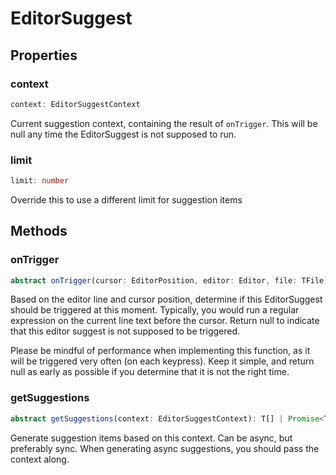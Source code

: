 # EditorSuggest



## Properties

### context

```ts
context: EditorSuggestContext
```

Current suggestion context, containing the result of `onTrigger`.
This will be null any time the EditorSuggest is not supposed to run.

### limit

```ts
limit: number
```

Override this to use a different limit for suggestion items


## Methods

### onTrigger

```ts
abstract onTrigger(cursor: EditorPosition, editor: Editor, file: TFile): EditorSuggestTriggerInfo | null;
```

Based on the editor line and cursor position, determine if this EditorSuggest should be triggered at this moment.
Typically, you would run a regular expression on the current line text before the cursor.
Return null to indicate that this editor suggest is not supposed to be triggered.

Please be mindful of performance when implementing this function, as it will be triggered very often (on each keypress).
Keep it simple, and return null as early as possible if you determine that it is not the right time.

### getSuggestions

```ts
abstract getSuggestions(context: EditorSuggestContext): T[] | Promise<T[]>;
```

Generate suggestion items based on this context. Can be async, but preferably sync.
When generating async suggestions, you should pass the context along.

